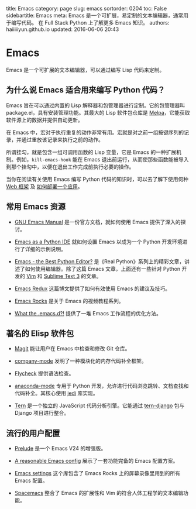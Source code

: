 title: Emacs
category: page
slug: emacs
sortorder: 0204
toc: False
sidebartitle: Emacs
meta: Emacs 是一个可扩展，易定制的文本编辑器，通常用于编写代码。 在 Full Stack Python 上了解更多 Emacs 知识。
authors: haiiiiiyun.github.io
updated: 2016-06-06 20:43


# Emacs
Emacs 是一个可扩展的文本编辑器，可以通过编写 Lisp 代码来定制。

## 为什么说 Emacs 适合用来编写 Python 代码？
Emacs 旨在可以通过内置的 Lisp 解释器和包管理器进行定制。它的包管理器叫 package.el，具有安装管理功能。其最大的 Lisp 软件包仓库是 [Melpa](http://melpa.org)，它能获取软件源上的数据并提供自动更新。

在 Emacs 中，宏对于执行重复的动作非常有用。宏就是对之前一组按键序列的记录，并通过重放该记录来执行之前的动作。

所谓挂勾，就是包含一组可调用函数的 Lisp 变量，它是 Emacs 的一种扩展机制。例如，``kill-emacs-hook`` 能在 Emacs 退出前运行，从而使那些函数能被导入到那个挂勾中，以便在退出工作完成前执行必要的操作。 

<div class="well see-also">当你在阅读有关使用 Emacs 编写 Python 代码的知识时，可以去了解下使用何种<a href="/web-frameworks.html">Web 框架</a> 及 <a href="/deployment.html">如何部署一个应用</a>。</div>


## 常用 Emacs 资源
* [GNU Emacs Manual](http://www.gnu.org/software/emacs/manual/html_node/emacs/index.html) 是一份官方文档，就如何使用 Emacs 提供了深入的探讨。

* [Emacs as a Python IDE](http://www.jesshamrick.com/2012/09/18/emacs-as-a-python-ide/) 就如何设置 Emacs 以成为一个 Python 开发环境进行了详细的示例说明。

* [Emacs - the Best Python Editor?](https://realpython.com/blog/python/emacs-the-best-python-editor/) 是《Real Python》系列上的精彩文章，讲述了如何使用编辑器。除了这篇 Emacs 文章，上面还有一些针对 Python 开发的 [Vim](https://realpython.com/blog/python/vim-and-python-a-match-made-in-heaven/) 和 [Sublime Text 3](https://realpython.com/blog/python/setting-up-sublime-text-3-for-full-stack-python-development/) 的文章。

* [Emacs Redux](http://emacsredux.com/) 这篇博文提供了如何有效使用 Emacs 的建议及技巧。

* [Emacs Rocks](http://emacsrocks.com/) 是关于 Emacs 的视频教程系列。

* [What the .emacs.d?!](http://whattheemacsd.com/) 提供了一堆 Emacs 工作流程的优化方法。


## 著名的 Elisp 软件包
* [Magit](https://magit.vc/) 能让用户在 Emacs 中检查和修改 Git 仓库。

* [company-mode](http://company-mode.github.io/) 发明了一种模块化的内存代码补全框架。

* [Flycheck](http://flycheck.github.io/) 提供语法检查。

* [anaconda-mode](https://github.com/proofit404/anaconda-mode/) 专用于 Python 开发，允许进行代码浏览跳转、文档查找和代码补全。其核心使用 [jedi](http://jedi.jedidjah.ch/en/latest/) 库实现。

* [Tern](http://ternjs.net/) 是一个独立的 JavaScript 代码分析引擎。它能通过 [tern-django](https://github.com/proofit404/tern-django) 包与 Django 项目进行整合。

## 流行的用户配置
* [Prelude](https://github.com/bbatsov/prelude) 是一个 Emacs V24 的增强版。

* [A reasonable Emacs config](https://github.com/purcell/emacs.d) 展示了一套功能完备的 Emacs 配置方案。

* [Emacs settings](https://github.com/magnars/.emacs.d) 这个库包含了 Emacs Rocks 上的屏幕录像里用到的所有 Emacs 配置。

* [Spacemacs](https://github.com/syl20bnr/spacemacs) 整合了 Emacs 的扩展性和 Vim 的符合人体工程学的文本编辑功能。

